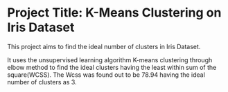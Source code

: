 
# Project Title: K-Means Clustering on Iris Dataset

This project aims to find the ideal number of clusters in Iris Dataset.

It uses the unsupervised learning algorithm K-means clustering through elbow method to find the ideal clusters  having the least within sum of the square(WCSS).
The Wcss was found out to be 78.94 having the ideal number of clusters as 3.
